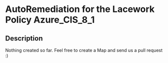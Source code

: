# AutoRemediation for the Lacework Policy Azure_CIS_8_1

## Description
Nothing created so far. Feel free to create a Map and send us a pull request :)
